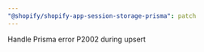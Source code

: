 ```yaml
---
"@shopify/shopify-app-session-storage-prisma": patch
---
```


Handle Prisma error P2002 during upsert
